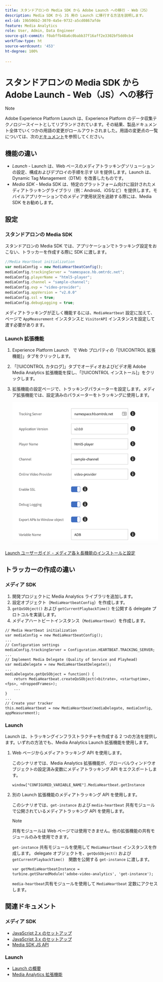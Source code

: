 ```yaml
---
title: スタンドアロンの Media SDK から Adobe Launch への移行 - Web（JS）
description: Media SDK から JS 用の Launch に移行する方法を説明します。
exl-id: 19b506b2-3070-4a5e-9732-a5cd0867afde
feature: Media Analytics
role: User, Admin, Data Engineer
source-git-commit: f0abffb48a6c0babb37f16aff2e3302bf5dd0cb4
workflow-type: ht
source-wordcount: '453'
ht-degree: 100%

---
```


# スタンドアロンの Media SDK から Adobe Launch - Web（JS）への移行

>[!NOTE]
>Adobe Experience Platform Launch は、Experience Platform のデータ収集テクノロジースイートとしてリブランドされています。その結果、製品ドキュメント全体でいくつかの用語の変更がロールアウトされました。用語の変更点の一覧については、次の[ドキュメント](https://experienceleague.adobe.com/docs/experience-platform/tags/term-updates.html?lang=ja)を参照してください。

## 機能の違い

* *Launch* - Launch は、Web ベースのメディアトラッキングソリューションの設定、構成およびデプロイの手順を示す UI を提供します。Launch は、Dynamic Tag Management（DTM）を改善したものです。
* *Media SDK* - Media SDK は、特定のプラットフォーム向けに設計されたメディアトラッキングライブラリ（例：Android、iOSなど）を提供します。モバイルアプリケーションでのメディア使用状況を追跡する際には、Media SDK をお勧めします。

## 設定

### スタンドアロンの Media SDK

スタンドアロンの Media SDK では、アプリケーションでトラッキング設定をおこない、トラッカーを作成する際に SDK に渡します。

```javascript
//Media Heartbeat initialization
var mediaConfig = new MediaHeartbeatConfig();
mediaConfig.trackingServer = "namespace.hb.omtrdc.net";
mediaConfig.playerName = "html5-player";
mediaConfig.channel = "sample-channel";
mediaConfig.ovp = "video-provider";
mediaConfig.appVersion = "v2.0.0"
mediaConfig.ssl = true;
mediaConfig.debugLogging = true;
```

メディアトラッキングが正しく機能するには、`MediaHeartbeat` 設定に加えて、ページで `AppMeasurement` インスタンスと `VisitorAPI` インスタンスを設定して渡す必要があります。

### Launch 拡張機能

1. Experience Platform Launch　で Web プロパティの「[!UICONTROL 拡張機能]」タブをクリックします。
1. 「[!UICONTROL カタログ]」タブでオーディオおよびビデオ用 Adobe Media Analytics 拡張機能を探し、「[!UICONTROL インストール]」をクリックします。
1. 拡張機能の設定ページで、トラッキングパラメーターを設定します。メディア拡張機能では、設定済みのパラメーターをトラッキングに使用します。

   ![](assets/launch_config_js.png)

[Launch ユーザーガイド - メディア各ｋ長機能のインストールと設定](https://experienceleague.adobe.com/docs/experience-platform/tags/extensions/adobe/media-analytics/overview.html?lang=ja#install-and-configure-the-ma-extension)

## トラッカーの作成の違い

### メディア SDK

1. 開発プロジェクトに Media Analytics ライブラリを追加します。
1. 設定オブジェクト（`MediaHeartbeatConfig`）を作成します。
1. `getQoSObject()` および `getCurrentPlaybackTime()` を公開する delegate プロトコルを実装します。
1. メディアハートビートインスタンス（`MediaHeartbeat`）を作成します。

```
// Media Heartbeat initialization
var mediaConfig = new MediaHeartbeatConfig();
...
// Configuration settings
mediaConfig.trackingServer = Configuration.HEARTBEAT.TRACKING_SERVER;
...
// Implement Media Delegate (Quality of Service and Playhead)
var mediaDelegate = new MediaHeartbeatDelegate();
...
mediaDelegate.getQoSObject = function() {
    return MediaHeartbeat.createQoSObject(<bitrate>, <startuptime>, <fps>, <droppedFrames>);
    ...
}
...
// Create your tracker
this.mediaHeartbeat = new MediaHeartbeat(mediaDelegate, mediaConfig, appMeasurement);
```

<!--  Dead Link - from 2019 - can't locate where this should go
[Media SDK - Tracker Creation](https://experienceleague.adobe.com/docs/media-analytics/using/sdk-implement/cookbook/sdk-vs-launch-qoe.html) -->

### Launch

Launch は、トラッキングインフラストラクチャを作成する 2 つの方法を提供します。いずれの方法でも、Media Analytics Launch 拡張機能を使用します。

1. Web ページからメディアトラッキング API を使用します。

   このシナリオでは、Media Analytics 拡張機能が、グローバルウィンドウオブジェクトの設定済み変数にメディアトラッキング API をエクスポートします。

   ```
   window["CONFIGURED_VARIABLE_NAME"].MediaHeartbeat.getInstance
   ```

1. 別の Launch 拡張機能のメディアトラッキング API を使用します。

   このシナリオでは、`get-instance` および `media-heartbeat` 共有モジュールで公開されているメディアトラッキング API を使用します。

   >[!NOTE]
   >
   >共有モジュールは Web ページでは使用できません。他の拡張機能の共有モジュールのみを使用できます。

   `get-instance` 共有モジュールを使用して `MediaHeartbeat` インスタンスを作成します。
delegate オブジェクトを、`getQoSObject()` および `getCurrentPlaybackTime()`　関数を公開する `get-instance` に渡します。

   ```
   var getMediaHeartbeatInstance =
   turbine.getSharedModule('adobe-video-analytics', 'get-instance');
   ```

   `media-heartbeat`共有モジュールを使用して `MediaHeartbeat` 定数にアクセスします。

## 関連ドキュメント

### メディア SDK

* [JavaScript 2.x のセットアップ](/help/sdk-implement/setup/setup-javascript/set-up-js-2.md)
* [JavaScript 3.x のセットアップ](/help/sdk-implement/setup/setup-javascript/set-up-js-3.md)
* [Media SDK JS API](https://adobe-marketing-cloud.github.io/media-sdks/reference/javascript/MediaHeartbeat.html)

### Launch

* [Launch の概要](https://experienceleague.adobe.com/docs/experience-platform/tags/home.html?lang=ja)
* [Media Analytics 拡張機能](https://experienceleague.adobe.com/docs/experience-platform/tags/extensions/adobe/media-analytics/overview.html?lang=ja)
